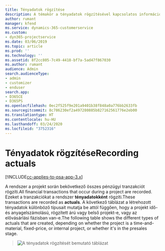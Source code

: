 ```yaml
---
title: Tényadatok rögzítése
description: A témakör a tényadatok rögzítésével kapcsolatos információkat nyújt.
author: rumant
manager: kfend
ms.service: dynamics-365-customerservice
ms.custom:
- dyn365-projectservice
ms.date: 03/06/2019
ms.topic: article
ms.prod: ''
ms.technology: ''
ms.assetid: 8f2cc805-7c49-4418-bf7a-5ad47f867030
ms.author: rumant
audience: Admin
search.audienceType:
- admin
- customizer
- enduser
search.app:
- D365CE
- D365PS
ms.openlocfilehash: 0ec2f525f9e201a9401b38f848a0a776bb2633fb
ms.sourcegitcommit: 8c786230ef2a497280885b827162561776e2eb00
ms.translationtype: HT
ms.contentlocale: hu-HU
ms.lasthandoff: 03/24/2020
ms.locfileid: "3752316"
---
```

# <a name="recording-actuals"></a><span data-ttu-id="8729c-103">Tényadatok rögzítése</span><span class="sxs-lookup"><span data-stu-id="8729c-103">Recording actuals</span></span> 

[!INCLUDE[cc-applies-to-psa-app-3.x](../includes/cc-applies-to-psa-app-3x.md)]

<span data-ttu-id="8729c-104">A rendszer a projekt során bekövetkező összes pénzügyi tranzakciót rögzíti.</span><span class="sxs-lookup"><span data-stu-id="8729c-104">All financial transactions that occur during a project are recorded.</span></span> <span data-ttu-id="8729c-105">Ezeket a tranzakciókat a rendszer **tényadatokként** rögzíti.</span><span class="sxs-lookup"><span data-stu-id="8729c-105">These transactions are recorded as **actuals**.</span></span> <span data-ttu-id="8729c-106">A következő táblázat a létrehozott tényadatok különböző típusait mutatja be attól függően, hogy a projekt idő- és anyagelszámolású, rögzített árú vagy belső projekt-e, vagy az elővásárlási fázisban van-e.</span><span class="sxs-lookup"><span data-stu-id="8729c-106">The following table shows the different types of actuals that are created, depending on whether the project is a time-and-material, fixed-price, or internal project, or whether it's in the presales stage.</span></span>

> ![A tényadatok rögzítését bemutató táblázat](media/advanced-table2.png)
